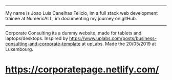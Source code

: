 *************************
My name is Joao Luis Canelhas Felicio, im a full stack web development trainee at NumericALL, im documenting my journey on gitHub.
*************************
Corporate Consulting its a dummy website, made for tablets and laptops/desktops.
Inspired by https://www.uplabs.com/posts/business-consulting-and-corporate-template at upLabs.
Made the 20/05/2019 at Luxembourg.

# https://corporatepage.netlify.com/ #


